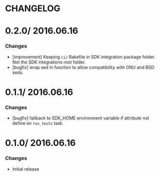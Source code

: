 # CHANGELOG

0.2.0/ 2016.06.16
==================

### Changes

* [improvement] Keeping `ci/` Rakefile in SDK integration package folder. Not the SDK integrations root folder.
* [bugfix] wrap sed in function to allow compatibility with GNU and BSD seds.

0.1.1/ 2016.06.16
==================

### Changes

* [bugfix] fallback to SDK_HOME environment variable if attribute not define on `run_tests` task.

0.1.0/ 2016.06.16
==================

### Changes

* Initial release
